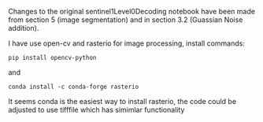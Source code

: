 Changes to the original sentinel1Level0Decoding notebook have been made from section 5 (image segmentation) and in section 3.2 (Guassian Noise addition).

I have use open-cv and rasterio for image processing, install commands:
```
pip install opencv-python
```
and 
```
conda install -c conda-forge rasterio
```
It seems conda is the easiest way to install rasterio, the code could be adjusted to use tifffile which has simimlar functionality

